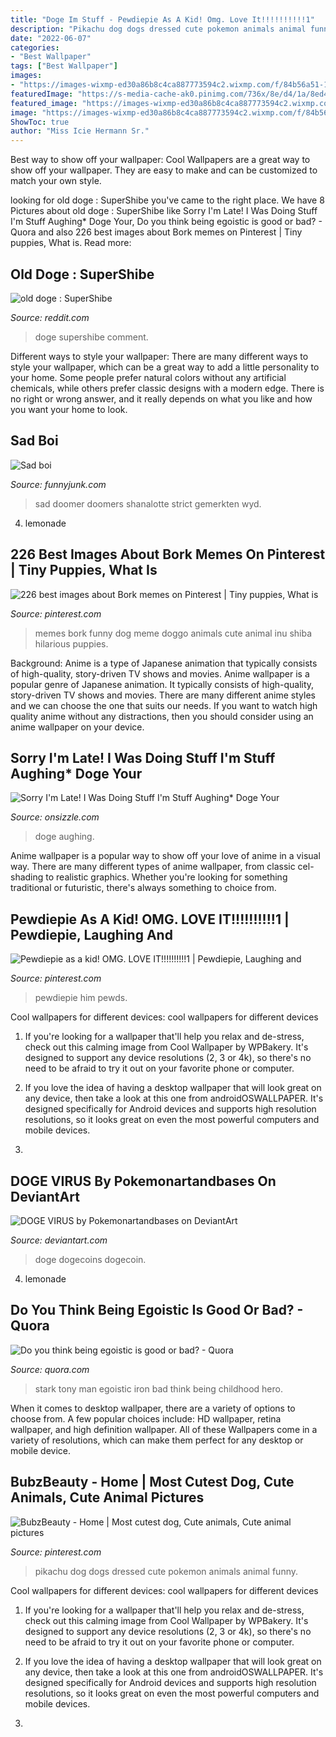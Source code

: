 ```yaml
---
title: "Doge Im Stuff - Pewdiepie As A Kid! Omg. Love It!!!!!!!!!!1"
description: "Pikachu dog dogs dressed cute pokemon animals animal funny"
date: "2022-06-07"
categories:
- "Best Wallpaper"
tags: ["Best Wallpaper"]
images:
- "https://images-wixmp-ed30a86b8c4ca887773594c2.wixmp.com/f/84b56a51-15c6-4999-8562-1174f2b8fed8/d6miwc4-cbbfd0c3-e46c-4823-8d27-da84285c67e3.png/v1/fill/w_800,h_600,q_80,strp/doge_virus_by_pokemonartandbases_d6miwc4-fullview.jpg?token=eyJ0eXAiOiJKV1QiLCJhbGciOiJIUzI1NiJ9.eyJzdWIiOiJ1cm46YXBwOiIsImlzcyI6InVybjphcHA6Iiwib2JqIjpbW3siaGVpZ2h0IjoiPD02MDAiLCJwYXRoIjoiXC9mXC84NGI1NmE1MS0xNWM2LTQ5OTktODU2Mi0xMTc0ZjJiOGZlZDhcL2Q2bWl3YzQtY2JiZmQwYzMtZTQ2Yy00ODIzLThkMjctZGE4NDI4NWM2N2UzLnBuZyIsIndpZHRoIjoiPD04MDAifV1dLCJhdWQiOlsidXJuOnNlcnZpY2U6aW1hZ2Uub3BlcmF0aW9ucyJdfQ.OSy2mK_8HJbHrxPhXdHx3bPCXQ2eqat3BheBTJiznwA"
featuredImage: "https://s-media-cache-ak0.pinimg.com/736x/8e/d4/1a/8ed41a0d33ebc4fd238532f6faf02a60--snek-ouat.jpg"
featured_image: "https://images-wixmp-ed30a86b8c4ca887773594c2.wixmp.com/f/84b56a51-15c6-4999-8562-1174f2b8fed8/d6miwc4-cbbfd0c3-e46c-4823-8d27-da84285c67e3.png/v1/fill/w_800,h_600,q_80,strp/doge_virus_by_pokemonartandbases_d6miwc4-fullview.jpg?token=eyJ0eXAiOiJKV1QiLCJhbGciOiJIUzI1NiJ9.eyJzdWIiOiJ1cm46YXBwOiIsImlzcyI6InVybjphcHA6Iiwib2JqIjpbW3siaGVpZ2h0IjoiPD02MDAiLCJwYXRoIjoiXC9mXC84NGI1NmE1MS0xNWM2LTQ5OTktODU2Mi0xMTc0ZjJiOGZlZDhcL2Q2bWl3YzQtY2JiZmQwYzMtZTQ2Yy00ODIzLThkMjctZGE4NDI4NWM2N2UzLnBuZyIsIndpZHRoIjoiPD04MDAifV1dLCJhdWQiOlsidXJuOnNlcnZpY2U6aW1hZ2Uub3BlcmF0aW9ucyJdfQ.OSy2mK_8HJbHrxPhXdHx3bPCXQ2eqat3BheBTJiznwA"
image: "https://images-wixmp-ed30a86b8c4ca887773594c2.wixmp.com/f/84b56a51-15c6-4999-8562-1174f2b8fed8/d6miwc4-cbbfd0c3-e46c-4823-8d27-da84285c67e3.png/v1/fill/w_800,h_600,q_80,strp/doge_virus_by_pokemonartandbases_d6miwc4-fullview.jpg?token=eyJ0eXAiOiJKV1QiLCJhbGciOiJIUzI1NiJ9.eyJzdWIiOiJ1cm46YXBwOiIsImlzcyI6InVybjphcHA6Iiwib2JqIjpbW3siaGVpZ2h0IjoiPD02MDAiLCJwYXRoIjoiXC9mXC84NGI1NmE1MS0xNWM2LTQ5OTktODU2Mi0xMTc0ZjJiOGZlZDhcL2Q2bWl3YzQtY2JiZmQwYzMtZTQ2Yy00ODIzLThkMjctZGE4NDI4NWM2N2UzLnBuZyIsIndpZHRoIjoiPD04MDAifV1dLCJhdWQiOlsidXJuOnNlcnZpY2U6aW1hZ2Uub3BlcmF0aW9ucyJdfQ.OSy2mK_8HJbHrxPhXdHx3bPCXQ2eqat3BheBTJiznwA"
ShowToc: true
author: "Miss Icie Hermann Sr."
---
```



Best way to show off your wallpaper:
Cool Wallpapers are a great way to show off your wallpaper. They are easy to make and can be customized to match your own style.

	

		
looking for old doge : SuperShibe you've came to the right place. We have 8 Pictures about old doge : SuperShibe like Sorry I&#039;m Late! I Was Doing Stuff I&#039;m Stuff Aughing* Doge Your, Do you think being egoistic is good or bad? - Quora and also 226 best images about Bork memes on Pinterest | Tiny puppies, What is. Read more:
		
    
## Old Doge : SuperShibe

<img loading=lazy src="https://external-preview.redd.it/8Crar5SDLII9g8NM7qPw2mKia-4R53PdK1ZxCnPHEzc.jpg?auto=webp&amp;s=336c231833edac5771d7c2ed7dc1e0149ca5820f" onerror="this.onerror=null;this.src='https://tse1.mm.bing.net/th?id=OIP.vsDCnMK22znzEZbmZnRxpQHaK0&amp;pid=15.1';" alt="old doge : SuperShibe">

_Source: reddit.com_

>doge supershibe comment. 

	

Different ways to style your wallpaper:
There are many different ways to style your wallpaper, which can be a great way to add a little personality to your home. Some people prefer natural colors without any artificial chemicals, while others prefer classic designs with a modern edge. There is no right or wrong answer, and it really depends on what you like and how you want your home to look.

    
## Sad Boi

<img loading=lazy src="https://hg1.funnyjunk.com/pictures/Sad+boi_f519ef_7804299.jpg" onerror="this.onerror=null;this.src='https://tse3.mm.bing.net/th?id=OIP.9RnvEf1ol-bS7WKlOqP3kwHaG7&amp;pid=15.1';" alt="Sad boi">

_Source: funnyjunk.com_

>sad doomer doomers shanalotte strict gemerkten wyd. 

	

4. lemonade 

    
## 226 Best Images About Bork Memes On Pinterest | Tiny Puppies, What Is

<img loading=lazy src="https://s-media-cache-ak0.pinimg.com/736x/8e/d4/1a/8ed41a0d33ebc4fd238532f6faf02a60--snek-ouat.jpg" onerror="this.onerror=null;this.src='https://tse2.mm.bing.net/th?id=OIP.iI_PlPeJ3eHTKEWu_XDQYQHaHa&amp;pid=15.1';" alt="226 best images about Bork memes on Pinterest | Tiny puppies, What is">

_Source: pinterest.com_

>memes bork funny dog meme doggo animals cute animal inu shiba hilarious puppies. 

	

Background: Anime is a type of Japanese animation that typically consists of high-quality, story-driven TV shows and movies.
Anime wallpaper is a popular genre of Japanese animation. It typically consists of high-quality, story-driven TV shows and movies. There are many different anime styles and we can choose the one that suits our needs. If you want to watch high quality anime without any distractions, then you should consider using an anime wallpaper on your device.

    
## Sorry I&#039;m Late! I Was Doing Stuff I&#039;m Stuff Aughing* Doge Your

<img loading=lazy src="https://pics.onsizzle.com/sorry-im-late-i-was-doing-stuff-im-stuff-aughing-48210840.png" onerror="this.onerror=null;this.src='https://tse4.mm.bing.net/th?id=OIP.p2nrka_Wsx6eEZrWyE_NEAHaIQ&amp;pid=15.1';" alt="Sorry I&#039;m Late! I Was Doing Stuff I&#039;m Stuff Aughing* Doge Your">

_Source: onsizzle.com_

>doge aughing. 

	

Anime wallpaper is a popular way to show off your love of anime in a visual way. There are many different types of anime wallpaper, from classic cel-shading to realistic graphics. Whether you're looking for something traditional or futuristic, there's always something to choice from.

    
## Pewdiepie As A Kid! OMG. LOVE IT!!!!!!!!!!1 | Pewdiepie, Laughing And

<img loading=lazy src="https://i.pinimg.com/originals/e7/a0/49/e7a049012c876ab0efcc630b7aae7b8b.jpg" onerror="this.onerror=null;this.src='https://tse1.mm.bing.net/th?id=OIP.b00Pe2D99yxKQrl-CUmROgHaHY&amp;pid=15.1';" alt="Pewdiepie as a kid! OMG. LOVE IT!!!!!!!!!!1 | Pewdiepie, Laughing and">

_Source: pinterest.com_

>pewdiepie him pewds. 

	

Cool wallpapers for different devices:
cool wallpapers for different devices 

1. If you're looking for a wallpaper that'll help you relax and de-stress, check out this calming image from Cool Wallpaper by WPBakery. It's designed to support any device resolutions (2, 3 or 4k), so there's no need to be afraid to try it out on your favorite phone or computer.

2. If you love the idea of having a desktop wallpaper that will look great on any device, then take a look at this one from androidOSWALLPAPER. It's designed specifically for Android devices and supports high resolution resolutions, so it looks great on even the most powerful computers and mobile devices.

3.

    
## DOGE VIRUS By Pokemonartandbases On DeviantArt

<img loading=lazy src="https://images-wixmp-ed30a86b8c4ca887773594c2.wixmp.com/f/84b56a51-15c6-4999-8562-1174f2b8fed8/d6miwc4-cbbfd0c3-e46c-4823-8d27-da84285c67e3.png/v1/fill/w_800,h_600,q_80,strp/doge_virus_by_pokemonartandbases_d6miwc4-fullview.jpg?token=eyJ0eXAiOiJKV1QiLCJhbGciOiJIUzI1NiJ9.eyJzdWIiOiJ1cm46YXBwOiIsImlzcyI6InVybjphcHA6Iiwib2JqIjpbW3siaGVpZ2h0IjoiPD02MDAiLCJwYXRoIjoiXC9mXC84NGI1NmE1MS0xNWM2LTQ5OTktODU2Mi0xMTc0ZjJiOGZlZDhcL2Q2bWl3YzQtY2JiZmQwYzMtZTQ2Yy00ODIzLThkMjctZGE4NDI4NWM2N2UzLnBuZyIsIndpZHRoIjoiPD04MDAifV1dLCJhdWQiOlsidXJuOnNlcnZpY2U6aW1hZ2Uub3BlcmF0aW9ucyJdfQ.OSy2mK_8HJbHrxPhXdHx3bPCXQ2eqat3BheBTJiznwA" onerror="this.onerror=null;this.src='https://tse1.mm.bing.net/th?id=OIP.TrqIENZum4dKRHdPmOzd_gHaFj&amp;pid=15.1';" alt="DOGE VIRUS by Pokemonartandbases on DeviantArt">

_Source: deviantart.com_

>doge dogecoins dogecoin. 

	

4. lemonade 

    
## Do You Think Being Egoistic Is Good Or Bad? - Quora

<img loading=lazy src="https://qph.fs.quoracdn.net/main-qimg-0dfaf6f91f9d33d253097cd7448136bb" onerror="this.onerror=null;this.src='https://tse3.mm.bing.net/th?id=OIP.Dfr2-R-dM9JTCXzXRIE2uwHaEM&amp;pid=15.1';" alt="Do you think being egoistic is good or bad? - Quora">

_Source: quora.com_

>stark tony man egoistic iron bad think being childhood hero. 

	

When it comes to desktop wallpaper, there are a variety of options to choose from. A few popular choices include: HD wallpaper, retina wallpaper, and high definition wallpaper. All of these Wallpapers come in a variety of resolutions, which can make them perfect for any desktop or mobile device. 

    
## BubzBeauty - Home | Most Cutest Dog, Cute Animals, Cute Animal Pictures

<img loading=lazy src="https://i.pinimg.com/originals/66/0b/65/660b65333988eb04c2a2cdc12d62e33a.jpg" onerror="this.onerror=null;this.src='https://tse1.mm.bing.net/th?id=OIP.LOSi8JoE4XHSJs4Nui2L4wHaJ8&amp;pid=15.1';" alt="BubzBeauty - Home | Most cutest dog, Cute animals, Cute animal pictures">

_Source: pinterest.com_

>pikachu dog dogs dressed cute pokemon animals animal funny. 

	

Cool wallpapers for different devices:
cool wallpapers for different devices 

1. If you're looking for a wallpaper that'll help you relax and de-stress, check out this calming image from Cool Wallpaper by WPBakery. It's designed to support any device resolutions (2, 3 or 4k), so there's no need to be afraid to try it out on your favorite phone or computer.

2. If you love the idea of having a desktop wallpaper that will look great on any device, then take a look at this one from androidOSWALLPAPER. It's designed specifically for Android devices and supports high resolution resolutions, so it looks great on even the most powerful computers and mobile devices.

3.

